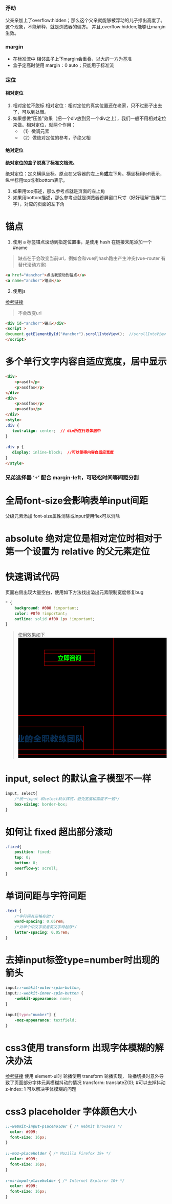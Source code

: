 ### 浮动
父亲亲加上了overflow:hidden；那么这个父亲就能够被浮动的儿子撑出高度了。这个现象，不能解释，就是浏览器的偏方。 并且,overflow:hidden;能够让margin生效。

### margin
- 在标准流中 相邻盒子上下margin会重叠，以大的一方为基准
- 盒子定高时使用 margin：0 auto；只能用于标准流



### 定位
#### 相对定位
1. 相对定位不脱标
相对定位：相对定位的真实位置还在老家，只不过影子出去了，可以到处飘。
2. 如果想做“压盖”效果（把一个div放到另一个div之上），我们一般不用相对定位来做。相对定位，就两个作用：
    - （1）微调元素
    - （2）做绝对定位的参考，子绝父相

#### 绝对定位

**绝对定位的盒子脱离了标准文档流。**

绝对定位：定义横纵坐标。原点在父容器的左上角**或**左下角。横坐标用left表示，纵坐标用top或者bottom表示。
1. 如果用top描述，那么参考点就是页面的左上角
2. 如果用bottom描述，那么参考点就是浏览器首屏窗口尺寸（好好理解“首屏”二字），对应的页面的左下角

# 锚点
1. 使用 a 标签锚点滚动到指定位置事，是使用 hash 在链接末尾添加一个 #name
>缺点在于会改变当前url，例如会和vue的hash路由产生冲突(vue-router 有替代滚动方案)
```html
<a href="#anchor">点击我滚动到锚点</a>
<a name="anchor">锚点</a>
```

2. 使用js

[参考链接](https://developer.mozilla.org/zh-CN/docs/Web/API/Element/scrollIntoView)
>不会改变url
```html
<div id="anchor">锚点</div>
<script >
document.getElementById("#anchor").scrollIntoView();  //scrollIntoView 参数可以控制滚动效果   
</script>
```

# 多个单行文字内容自适应宽度，居中显示 

```html
<div>
    <p>asdf</p>
    <p>asdfas</p>
</div>
<div>
    <p>asdfas</p>
    <p>asdfa</p>
</div>
<style>
.div {
   text-align: center;  // div所在行总体居中
}

.div p {
   display: inline-block;  //可以使得内容自适应宽度
}
</style>
```


### 兄弟选择器 ‘+’ 配合  margin-left，可轻松时间等间距分割

# 全局font-size会影响表单input间距
父级元素添加 font-size属性消除或input使用flex可以消除

# absolute 绝对定位是相对定位时相对于第一个设置为 relative 的父元素定位

# 快速调试代码
页面右侧出现大量空白，使用如下方法找出溢出元素限制宽度修复bug 
```css
* {
    background: #000 !important;
    color: #0f0 !important;
    outline: solid #f00 1px !important;
}
```
>使用效果如下
![](.README_images/4a89ec18.png)


# input, select 的默认盒子模型不一样
```css
input, select{
    /*统一input 和select默认样式，避免宽度和高度不一致*/
    box-sizing: border-box;
}
```

# 如何让 fixed 超出部分滚动

```css
.fixed{
    position: fixed;
    top: 0;
    bottom: 0;
    overflow-y: scroll;
}
```

# 单词间距与字符间距
```css
.text {
    /*字符间有空格有效*/
    word-spacing: 0.05rem;
    /*对单个中文字或者英文字母起效*/
    letter-spacing: 0.05rem;
}

```

# 去掉input标签type=number时出现的箭头
```css
input::-webkit-outer-spin-button,
input::-webkit-inner-spin-button {
    -webkit-appearance: none;
}
 
input[type="number"] {
    -moz-appearance: textfield;
}
```
# css3使用 transform 出现字体模糊的解决办法
[参考链接](https://juejin.im/post/5ab1fbd6518825557b4c9f5d)
使用 element-ui时 轮播使用 transform 轮播实现，
轮播切换时意外导致了页面部分字体元素模糊抖动的情况
transform: translateZ(0); #可以去掉抖动
z-index: 1 可以解决字体模糊的问题

# css3 placeholder 字体颜色大小
```css
::-webkit-input-placeholder { /* WebKit browsers */
  color: #999;
  font-size: 16px;
}

::-moz-placeholder { /* Mozilla Firefox 19+ */
  color: #999;
  font-size: 16px;
}

:-ms-input-placeholder { /* Internet Explorer 10+ */
  color: #999;
  font-size: 16px;
} 
```  